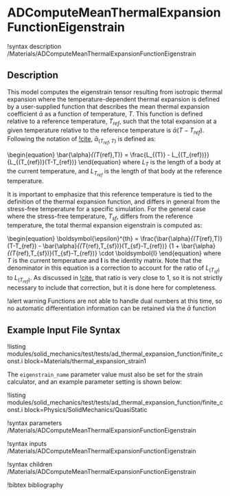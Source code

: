 # ADComputeMeanThermalExpansionFunctionEigenstrain

!syntax description /Materials/ADComputeMeanThermalExpansionFunctionEigenstrain

## Description

This model computes the eigenstrain tensor resulting from isotropic thermal expansion where the
temperature-dependent thermal expansion is defined by a user-supplied function that describes the
mean thermal expansion coefficient $\bar{\alpha}$ as a function of temperature, $T$. This function is
defined relative to a reference temperature, $T_{ref}$, such that the total expansion at a given
temperature relative to the reference temperature is $\bar{\alpha}(T-T_{ref})$.  Following the
notation of [!cite](niffenegger2012proper), $\bar{\alpha}_{(T_{ref},T)}$ is defined as:

\begin{equation}
\bar{\alpha}_{(T_{ref},T)} = \frac{L_{(T)} - L_{(T_{ref})}}{L_{(T_{ref})}(T-T_{ref})}
\end{equation}
where $L_{T}$ is the length of a body at the current temperature, and $L_{T_{ref}}$ is the length of
that body at the reference temperature.

It is important to emphasize that this reference temperature is tied to the definition of the thermal
expansion function, and differs in general from the stress-free temperature for a specific
simulation.  For the general case where the stress-free temperature, $T_{sf}$, differs from the
reference temperature, the total thermal expansion eigenstrain is computed as:

\begin{equation}
\boldsymbol{\epsilon}^{th} = \frac{\bar{\alpha}_{(T_{ref},T)}(T-T_{ref}) - \bar{\alpha}_{(T_{ref},T_{sf})}(T_{sf}-T_{ref})}
{1 + \bar{\alpha}_{(T_{ref},T_{sf})}(T_{sf}-T_{ref})} \cdot \boldsymbol{I}
\end{equation}
where $T$ is the current temperature and $\boldsymbol{I}$ is the identity matrix.  Note that the
denominator in this equation is a correction to account for the ratio of $L_{(T_{sf})}$ to
$L_{(T_{ref})}$. As discussed in [!cite](niffenegger2012proper), that ratio is very close to 1, so it
is not strictly necessary to include that correction, but it is done here for completeness.

!alert warning
Functions are not able to handle dual numbers at this time, so no automatic differentiation
information can be retained via the $\bar{\alpha}$ function

## Example Input File Syntax

!listing modules/solid_mechanics/test/tests/ad_thermal_expansion_function/finite_const.i
         block=Materials/thermal_expansion_strain1

The `eigenstrain_name` parameter value must also be set for the strain calculator, and an example
parameter setting is shown below:

!listing modules/solid_mechanics/test/tests/ad_thermal_expansion_function/finite_const.i
         block=Physics/SolidMechanics/QuasiStatic

!syntax parameters /Materials/ADComputeMeanThermalExpansionFunctionEigenstrain

!syntax inputs /Materials/ADComputeMeanThermalExpansionFunctionEigenstrain

!syntax children /Materials/ADComputeMeanThermalExpansionFunctionEigenstrain

!bibtex bibliography
